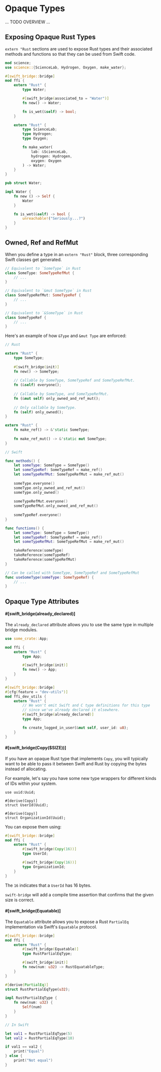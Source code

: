 # Opaque Types

... TODO OVERVIEW ...

## Exposing Opaque Rust Types

`extern "Rust` sections are used to expose Rust types and their associated methods and functions
so that they can be used from Swift code.

```rust
mod science;
use science::{ScienceLab, Hydrogen, Oxygen, make_water};

#[swift_bridge::bridge]
mod ffi {
	extern "Rust" {
	    type Water;

        #[swift_bridge(associated_to = "Water")]
	    fn new() -> Water;

	    fn is_wet(&self) -> bool;
	}

	extern "Rust" {
	    type ScienceLab;
	    type Hydrogen;
	    type Oxygen;

	    fn make_water(
	        lab: &ScienceLab,
	        hydrogen: Hydrogen,
	        oxygen: Oxygen
	    ) -> Water;
	}
}

pub struct Water;

impl Water {
	fn new () -> Self {
	    Water
	}

	fn is_wet(&self) -> bool {
	    unreachable!("Seriously...?")
	}
}
```


## Owned, Ref and RefMut

When you define a type in an `extern "Rust"` block, three corresponding Swift classes get generated.

```swift
// Equivalent to `SomeType` in Rust
class SomeType: SomeTypeRefMut {
    // ...
}

// Equivalent to `&mut SomeType` in Rust
class SomeTypeRefMut: SomeTypeRef {
    // ... 
}

// Equivalent to `&SomeType` in Rust
class SomeTypeRef {
    // ... 
}
```

Here's an example of how `&Type` and `&mut Type` are enforced:

```rust
// Rust

extern "Rust" {
    type SomeType;
    
    #[swift_bridge(init)]
    fn new() -> SomeType;
    
    // Callable by SomeType, SomeTypeRef and SomeTypeRefMut.
    fn (&self) everyone();
    
    // Callable by SomeType, and SomeTypeRefMut.
    fn (&mut self) only_owned_and_ref_mut();
    
    // Only callable by SomeType.
    fn (self) only_owned();
}

extern "Rust" {    
    fn make_ref() -> &'static SomeType;
    
    fn make_ref_mut() -> &'static mut SomeType;
}
```

```swift
// Swift

func methods() {
    let someType: SomeType = SomeType()
    let someTypeRef: SomeTypeRef = make_ref()
    let someTypeRefMut: SomeTypeRefMut = make_ref_mut()
    
    someType.everyone()
    someType.only_owned_and_ref_mut()
    someType.only_owned()
    
    someTypeRefMut.everyone()
    someTypeRefMut.only_owned_and_ref_mut()
    
    someTypeRef.everyone()
}

func functions() {
    let someType: SomeType = SomeType()
    let someTypeRef: SomeTypeRef = make_ref()
    let someTypeRefMut: SomeTypeRefMut = make_ref_mut()

    takeReference(someType)
    takeReference(someTypeRef)
    takeReference(someTypeRefMut)
}

// Can be called with SomeType, SomeTypeRef and SomeTypeRefMut
func useSomeType(someType: SomeTypeRef) {
    // ...
}
```


## Opaque Type Attributes

#### #[swift_bridge(already_declared)]

The `already_declared` attribute allows you to use the same type in multiple bridge modules.

```rust
use some_crate::App;

mod ffi {
	extern "Rust" {
	    type App;

        #[swift_bridge(init)]
	    fn new() -> App;
	}
}

#[swift_bridge::bridge]
#[cfg(feature = "dev-utils")]
mod ffi_dev_utils {
	extern "Rust" {
        // We won't emit Swift and C type definitions for this type
        // since we've already declared it elsewhere.
	    #[swift_bridge(already_declared)]
        type App;

        fn create_logged_in_user(&mut self, user_id: u8);
	}
}
```

#### #[swift_bridge(Copy($SIZE))]

If you have an opaque Rust type that implements `Copy`, you will typically want to be
able to pass it between Swift and Rust by copying the bytes instead of allocating.

For example, let's say you have some new type wrappers for different kinds of IDs
within your system.

```
use uuid:Uuid;

#[derive(Copy)]
struct UserId(Uuid);

#[derive(Copy)]
struct OrganizationId(Uuid);
```

You can expose them using:

```rust
#[swift_bridge::bridge]
mod ffi {
    extern "Rust" {
        #[swift_bridge(Copy(16))]
        type UserId;

        #[swift_bridge(Copy(16))]
        type OrganizationId;
    }
}
```

The `16` indicates that a `UserId` has 16 bytes.

`swift-bridge` will add a compile time assertion that confirms that the given size is correct.

#### #[swift_bridge(Equatable)]

The `Equatable` attribute allows you to expose a Rust `PartialEq` implementation via Swift's
`Equatable` protocol.

```rust
#[swift_bridge::bridge]
mod ffi {
    extern "Rust" {
        #[swift_bridge(Equatable)]
        type RustPartialEqType;

        #[swift_bridge(init)]
        fn new(num: u32) -> RustEquatableType;
    }
}

#[derive(PartialEq)]
struct RustPartialEqType(u32);

impl RustPartialEqType {
    fn new(num: u32) {
        Self(num) 
    }
}
```

```swift
// In Swift

let val1 = RustPartialEqType(5)
let val2 = RustPartialEqType(10)

if val1 == val2 {
    print("Equal")
} else {
    print("Not equal")
}
```